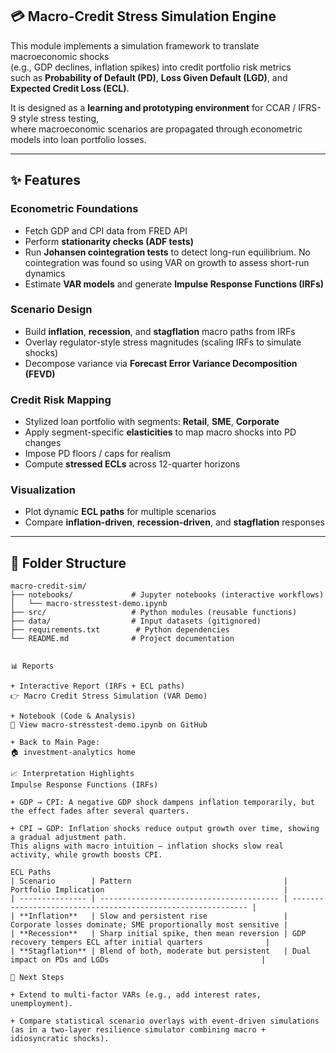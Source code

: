 ## 💳 Macro-Credit Stress Simulation Engine

This module implements a simulation framework to translate macroeconomic shocks  
(e.g., GDP declines, inflation spikes) into credit portfolio risk metrics  
such as **Probability of Default (PD)**, **Loss Given Default (LGD)**, and **Expected Credit Loss (ECL)**.

It is designed as a **learning and prototyping environment** for CCAR / IFRS-9 style stress testing,  
where macroeconomic scenarios are propagated through econometric models into loan portfolio losses.

---

## ✨ Features

### **Econometric Foundations**
- Fetch GDP and CPI data from FRED API  
- Perform **stationarity checks (ADF tests)**  
- Run **Johansen cointegration tests** to detect long-run equilibrium. No cointegration was found so using VAR on growth to assess short-run dynamics  
- Estimate **VAR models** and generate **Impulse Response Functions (IRFs)**  

### **Scenario Design**
- Build **inflation**, **recession**, and **stagflation** macro paths from IRFs  
- Overlay regulator-style stress magnitudes (scaling IRFs to simulate shocks)  
- Decompose variance via **Forecast Error Variance Decomposition (FEVD)**  

### **Credit Risk Mapping**
- Stylized loan portfolio with segments: **Retail**, **SME**, **Corporate**  
- Apply segment-specific **elasticities** to map macro shocks into PD changes  
- Impose PD floors / caps for realism  
- Compute **stressed ECLs** across 12-quarter horizons  

### **Visualization**
- Plot dynamic **ECL paths** for multiple scenarios  
- Compare **inflation-driven**, **recession-driven**, and **stagflation** responses  

---

## 📂 Folder Structure

```text
macro-credit-sim/
├── notebooks/             # Jupyter notebooks (interactive workflows)
│   └── macro-stresstest-demo.ipynb
├── src/                   # Python modules (reusable functions)
├── data/                  # Input datasets (gitignored)
├── requirements.txt        # Python dependencies
└── README.md              # Project documentation


📊 Reports

+ Interactive Report (IRFs + ECL paths)
👉 Macro Credit Stress Simulation (VAR Demo)

+ Notebook (Code & Analysis)
📘 View macro-stresstest-demo.ipynb on GitHub

+ Back to Main Page:
🏠 investment-analytics home

📈 Interpretation Highlights
Impulse Response Functions (IRFs)

+ GDP → CPI: A negative GDP shock dampens inflation temporarily, but the effect fades after several quarters.

+ CPI → GDP: Inflation shocks reduce output growth over time, showing a gradual adjustment path.
This aligns with macro intuition — inflation shocks slow real activity, while growth boosts CPI.

ECL Paths
| Scenario        | Pattern                                  | Portfolio Implication                                        |
| --------------- | ---------------------------------------- | ------------------------------------------------------------ |
| **Inflation**   | Slow and persistent rise                 | Corporate losses dominate; SME proportionally most sensitive |
| **Recession**   | Sharp initial spike, then mean reversion | GDP recovery tempers ECL after initial quarters              |
| **Stagflation** | Blend of both, moderate but persistent   | Dual impact on PDs and LGDs                                  |

🔮 Next Steps

+ Extend to multi-factor VARs (e.g., add interest rates, unemployment).

+ Compare statistical scenario overlays with event-driven simulations
(as in a two-layer resilience simulator combining macro + idiosyncratic shocks).